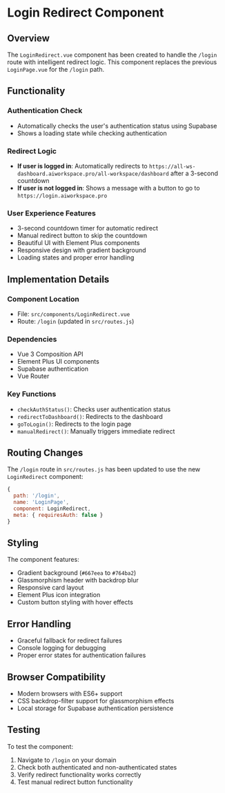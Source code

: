 # Login Redirect Component

## Overview
The `LoginRedirect.vue` component has been created to handle the `/login` route with intelligent redirect logic. This component replaces the previous `LoginPage.vue` for the `/login` path.

## Functionality

### Authentication Check
- Automatically checks the user's authentication status using Supabase
- Shows a loading state while checking authentication

### Redirect Logic
- **If user is logged in**: Automatically redirects to `https://all-ws-dashboard.aiworkspace.pro/all-workspace/dashboard` after a 3-second countdown
- **If user is not logged in**: Shows a message with a button to go to `https://login.aiworkspace.pro`

### User Experience Features
- 3-second countdown timer for automatic redirect
- Manual redirect button to skip the countdown
- Beautiful UI with Element Plus components
- Responsive design with gradient background
- Loading states and proper error handling

## Implementation Details

### Component Location
- File: `src/components/LoginRedirect.vue`
- Route: `/login` (updated in `src/routes.js`)

### Dependencies
- Vue 3 Composition API
- Element Plus UI components
- Supabase authentication
- Vue Router

### Key Functions
- `checkAuthStatus()`: Checks user authentication status
- `redirectToDashboard()`: Redirects to the dashboard
- `goToLogin()`: Redirects to the login page
- `manualRedirect()`: Manually triggers immediate redirect

## Routing Changes

The `/login` route in `src/routes.js` has been updated to use the new `LoginRedirect` component:

```javascript
{
  path: '/login',
  name: 'LoginPage',
  component: LoginRedirect,
  meta: { requiresAuth: false }
}
```

## Styling

The component features:
- Gradient background (`#667eea` to `#764ba2`)
- Glassmorphism header with backdrop blur
- Responsive card layout
- Element Plus icon integration
- Custom button styling with hover effects

## Error Handling

- Graceful fallback for redirect failures
- Console logging for debugging
- Proper error states for authentication failures

## Browser Compatibility

- Modern browsers with ES6+ support
- CSS backdrop-filter support for glassmorphism effects
- Local storage for Supabase authentication persistence

## Testing

To test the component:
1. Navigate to `/login` on your domain
2. Check both authenticated and non-authenticated states
3. Verify redirect functionality works correctly
4. Test manual redirect button functionality
